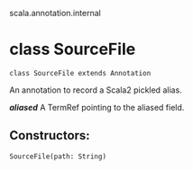 scala.annotation.internal
# class SourceFile

<pre><code class="language-scala" >class SourceFile extends Annotation</pre></code>
An annotation to record a Scala2 pickled alias.

***aliased*** A TermRef pointing to the aliased field.

## Constructors:
<pre><code class="language-scala" >SourceFile(path: String)</pre></code>

